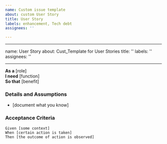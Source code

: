 ```yaml
---
name: Custom issue template
about: custom User Story
title: User Story
labels: enhancement, Tech debt
assignees: ''

---
```


---
name: User Story
about: Cust_Template for User Stories
title: ''
labels: ''
assignees: ''

---

**As a** [role]  
 **I need** [function]  
 **So that** [benefit]  

 ### Details and Assumptions
 * [document what you know]

 ### Acceptance Criteria  

 ```gherkin
 Given [some context]
 When [certain action is taken]
 Then [the outcome of action is observed]

